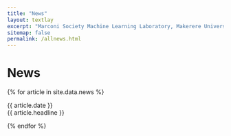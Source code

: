 ```yaml
---
title: "News"
layout: textlay
excerpt: "Marconi Society Machine Learning Laboratory, Makerere University."
sitemap: false
permalink: /allnews.html
---
```


# News

{% for article in site.data.news %}
  <p>{{ article.date }} <br>
  {{ article.headline }}</p>
{% endfor %}
